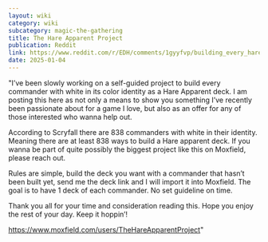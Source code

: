 ```yaml
---
layout: wiki
category: wiki
subcategory: magic-the-gathering
title: The Hare Apparent Project
publication: Reddit
link: https://www.reddit.com/r/EDH/comments/1gyyfvp/building_every_hare_apparent_deck_possible/
date: 2025-01-04
---
```


"I’ve been slowly working on a self-guided project to build every commander with white in its color identity as a Hare Apparent deck. I am posting this here as not only a means to show you something I’ve recently been passionate about for a game I love, but also as an offer for any of those interested who wanna help out.

According to Scryfall there are 838 commanders with white in their identity. Meaning there are at least 838 ways to build a Hare apparent deck. If you wanna be part of quite possibly the biggest project like this on Moxfield, please reach out.

Rules are simple, build the deck you want with a commander that hasn’t been built yet, send me the deck link and I will import it into Moxfield. The goal is to have 1 deck of each commander. No set guideline on time.

Thank you all for your time and consideration reading this. Hope you enjoy the rest of your day. Keep it hoppin’!

<https://www.moxfield.com/users/TheHareApparentProject>"
